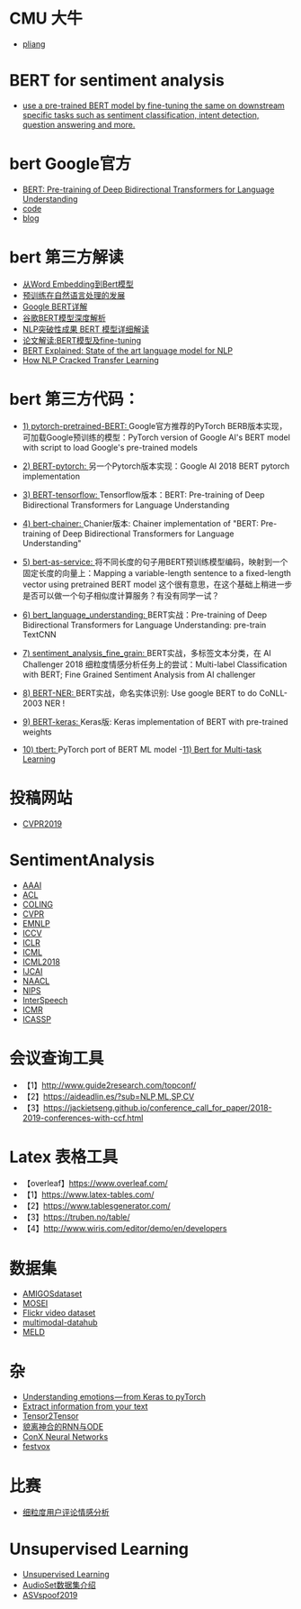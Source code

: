 # CMU 大牛
  - [pliang](http://www.cs.cmu.edu/~pliang/)
# BERT for sentiment analysis
  - [use a pre-trained BERT model by fine-tuning the same on downstream specific tasks such as sentiment classification, intent detection, question answering and more.](https://medium.com/huggingface/multi-label-text-classification-using-bert-the-mighty-transformer-69714fa3fb3d)
# bert Google官方
  - [BERT: Pre-training of Deep Bidirectional Transformers for Language Understanding](https://arxiv.org/abs/1810.04805)
  - [code](https://github.com/google-research/bert)
  - [blog](https://ai.googleblog.com/2018/11/open-sourcing-bert-state-of-art-pre.html)
# bert 第三方解读
  - [从Word Embedding到Bert模型](https://zhuanlan.zhihu.com/p/49271699)
  - [预训练在自然语言处理的发展](https://mp.weixin.qq.com/s/LGJvvhotSg7XMn8mg3TZUw)
  - [Google BERT详解](https://zhuanlan.zhihu.com/p/46652512)
  - [谷歌BERT模型深度解析](https://blog.csdn.net/qq_39521554/article/details/83062188)
  - [NLP突破性成果 BERT 模型详细解读](https://zhuanlan.zhihu.com/p/46997268)
  - [论文解读:BERT模型及fine-tuning](https://zhuanlan.zhihu.com/p/46833276)
  - [BERT Explained: State of the art language model for NLP](https://towardsdatascience.com/bert-explained-state-of-the-art-language-model-for-nlp-f8b21a9b6270)
  - [How NLP Cracked Transfer Learning](http://jalammar.github.io/illustrated-bert/)
# bert 第三方代码：

- [1) pytorch-pretrained-BERT: ](https://github.com/huggingface/pytorch-pretrained-BERT)
Google官方推荐的PyTorch BERB版本实现，可加载Google预训练的模型：PyTorch version of Google AI's BERT model with script to load Google's pre-trained models

- [2) BERT-pytorch: ](https://github.com/codertimo/BERT-pytorch)
另一个Pytorch版本实现：Google AI 2018 BERT pytorch implementation

- [3) BERT-tensorflow: ](https://github.com/guotong1988/BERT-tensorflow)
Tensorflow版本：BERT: Pre-training of Deep Bidirectional Transformers for Language Understanding

- [4) bert-chainer: ](https://github.com/soskek/bert-chainer)
Chanier版本: Chainer implementation of "BERT: Pre-training of Deep Bidirectional Transformers for Language Understanding"

- [5) bert-as-service: ](https://github.com/hanxiao/bert-as-service)
将不同长度的句子用BERT预训练模型编码，映射到一个固定长度的向量上：Mapping a variable-length sentence to a fixed-length vector using pretrained BERT model
这个很有意思，在这个基础上稍进一步是否可以做一个句子相似度计算服务？有没有同学一试？

- [6) bert_language_understanding: ](https://github.com/brightmart/bert_language_understanding)
BERT实战：Pre-training of Deep Bidirectional Transformers for Language Understanding: pre-train TextCNN

- [7) sentiment_analysis_fine_grain: ](https://github.com/brightmart/sentiment_analysis_fine_grain)
BERT实战，多标签文本分类，在 AI Challenger 2018 细粒度情感分析任务上的尝试：Multi-label Classification with BERT; Fine Grained Sentiment Analysis from AI challenger

- [8) BERT-NER: ](https://github.com/kyzhouhzau/BERT-NER)
BERT实战，命名实体识别: Use google BERT to do CoNLL-2003 NER !

- [9) BERT-keras: ](https://github.com/Separius/BERT-keras)
Keras版: Keras implementation of BERT with pre-trained weights

- [10) tbert: ](https://github.com/innodatalabs/tbert)
PyTorch port of BERT ML model
-[11) Bert for Multi-task Learning](https://github.com/JayYip/bert-multitask-learning)
# 投稿网站
  - [CVPR2019](https://cmt3.research.microsoft.com/User/Login?ReturnUrl=%2FConference%2FRecent)
# SentimentAnalysis

  - [AAAI](https://www.aaai.org/)
  - [ACL](http://dblp.uni-trier.de/db/conf/acl/)
  - [COLING](https://dblp.org/db/conf/coling/index)
  - [CVPR](https://dblp.uni-trier.de/db/conf/cvpr/)
  - [EMNLP](https://dblp.uni-trier.de/db/conf/emnlp/)
  - [ICCV](https://dblp.uni-trier.de/db/conf/iccv/)
  - [ICLR](https://iclr.cc/)
  - [ICML](https://icml.cc/)
  - [ICML2018](https://icml.cc/Conferences/2018/Schedule?type=Oral)
  - [IJCAI](https://www.ijcai.org/)
  - [NAACL](http://naacl.org/)
  - [NIPS](https://nips.cc/)
  - [InterSpeech](https://dblp.uni-trier.de/db/conf/interspeech/)
  - [ICMR](https://dblp.uni-trier.de/db/conf/mir/)
  - [ICASSP](https://dblp.uni-trier.de/db/conf/icassp/)
# 会议查询工具
  - 【1】http://www.guide2research.com/topconf/
  - 【2】https://aideadlin.es/?sub=NLP,ML,SP,CV
  - 【3】https://jackietseng.github.io/conference_call_for_paper/2018-2019-conferences-with-ccf.html
# Latex 表格工具
  - 【overleaf】https://www.overleaf.com/
  - 【1】https://www.latex-tables.com/
  - 【2】https://www.tablesgenerator.com/
  - 【3】https://truben.no/table/
  - 【4】http://www.wiris.com/editor/demo/en/developers
# 数据集
  - [AMIGOSdataset](http://www.eecs.qmul.ac.uk/mmv/datasets/amigos/index.html)
  - [MOSEI](http://immortal.multicomp.cs.cmu.edu/raw_datasets/)
  - [Flickr video dataset](https://projects.csail.mit.edu/soundnet/)
  - [multimodal-datahub](https://github.com/yyf17/multimodal-datahub)
  - [MELD](https://github.com/yyf17/MELD)
# 杂
  - [Understanding emotions — from Keras to pyTorch](https://medium.com/huggingface/understanding-emotions-from-keras-to-pytorch-3ccb61d5a983)
  - [Extract information from your text](https://azure.microsoft.com/en-us/services/cognitive-services/text-analytics/)
  - [Tensor2Tensor](https://github.com/tensorflow/tensor2tensor#speech-recognition)
  - [貌离神合的RNN与ODE](https://www.jiqizhixin.com/articles/2018-06-29-3)
  - [ConX Neural Networks](https://conx.readthedocs.io/en/latest/README.html)
  - [festvox](http://festvox.org/)
# 比赛
 - [细粒度用户评论情感分析](https://challenger.ai/competition/fsauor2018?type=myteam)
# Unsupervised Learning
 - [Unsupervised Learning](https://github.com/aleju/papers/edit/master/neural-nets/Deep_Clustering_for_Unsupervised_Learning_of_Visual_Features.md)
 - [AudioSet数据集介绍](https://zhuanlan.zhihu.com/p/38575723)
 - [ASVspoof2019](http://www.asvspoof.org/)
